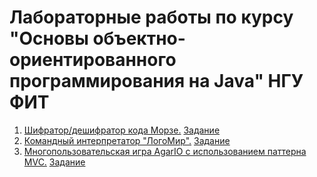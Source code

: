 # Лабораторные работы по курсу "Основы объектно-ориентированного программирования на Java" НГУ ФИТ
1. [Шифратор/дешифратор кода Морзе.](https://github.com/DronovDen/Java-OOP/tree/main/CodeMorse) [Задание](https://github.com/DronovDen/Java-OOP/blob/main/CodeMorse/Java_Task_1.doc)
2. [Командный интерпретатор "ЛогоМир".](https://github.com/DronovDen/Java-OOP/tree/main/LogoWorld) [Задание](https://github.com/DronovDen/Java-OOP/blob/main/LogoWorld/Java_Task_2.docx)
3. [Многопользовательская игра AgarIO с использованием паттерна MVC.](https://github.com/DronovDen/Java-OOP/tree/main/MultyAgar) [Задание](https://github.com/DronovDen/Java-OOP/blob/main/MultyAgar/Java_Task_3.docx)
